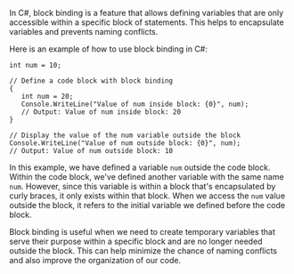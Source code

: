 In C#, block binding is a feature that allows defining variables that are only accessible within a specific block of statements. This helps to encapsulate variables and prevents naming conflicts.

Here is an example of how to use block binding in C#:

```
int num = 10;

// Define a code block with block binding
{
   int num = 20;
   Console.WriteLine("Value of num inside block: {0}", num);
   // Output: Value of num inside block: 20
}

// Display the value of the num variable outside the block
Console.WriteLine("Value of num outside block: {0}", num);
// Output: Value of num outside block: 10
```

In this example, we have defined a variable `num` outside the code block. Within the code block, we've defined another variable with the same name `num`. However, since this variable is within a block that's encapsulated by curly braces, it only exists within that block. When we access the `num` value outside the block, it refers to the initial variable we defined before the code block. 

Block binding is useful when we need to create temporary variables that serve their purpose within a specific block and are no longer needed outside the block. This can help minimize the chance of naming conflicts and also improve the organization of our code.